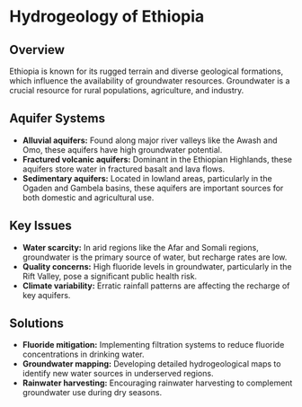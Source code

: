 
# Hydrogeology of Ethiopia

## Overview
Ethiopia is known for its rugged terrain and diverse geological formations, which influence the availability of groundwater resources. Groundwater is a crucial resource for rural populations, agriculture, and industry.

## Aquifer Systems
- **Alluvial aquifers:** Found along major river valleys like the Awash and Omo, these aquifers have high groundwater potential.
- **Fractured volcanic aquifers:** Dominant in the Ethiopian Highlands, these aquifers store water in fractured basalt and lava flows.
- **Sedimentary aquifers:** Located in lowland areas, particularly in the Ogaden and Gambela basins, these aquifers are important sources for both domestic and agricultural use.

## Key Issues
- **Water scarcity:** In arid regions like the Afar and Somali regions, groundwater is the primary source of water, but recharge rates are low.
- **Quality concerns:** High fluoride levels in groundwater, particularly in the Rift Valley, pose a significant public health risk.
- **Climate variability:** Erratic rainfall patterns are affecting the recharge of key aquifers.

## Solutions
- **Fluoride mitigation:** Implementing filtration systems to reduce fluoride concentrations in drinking water.
- **Groundwater mapping:** Developing detailed hydrogeological maps to identify new water sources in underserved regions.
- **Rainwater harvesting:** Encouraging rainwater harvesting to complement groundwater use during dry seasons.
